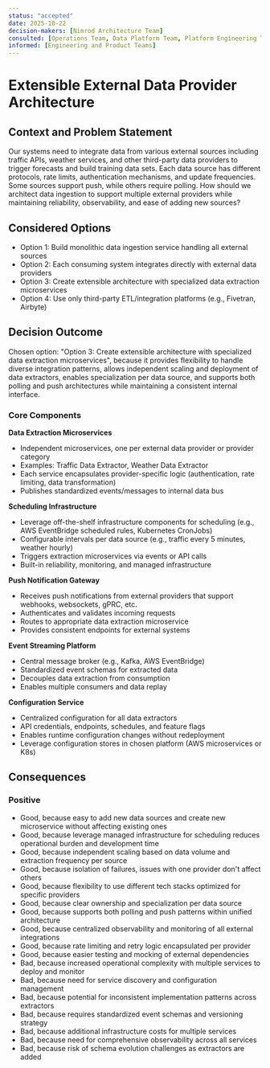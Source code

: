 ```yaml
---
status: "accepted"
date: 2025-10-22
decision-makers: [Nimrod Architecture Team]
consulted: [Operations Team, Data Platform Team, Platform Engineering Team]
informed: [Engineering and Product Teams]
---
```


# Extensible External Data Provider Architecture

## Context and Problem Statement

Our systems need to integrate data from various external sources including traffic APIs, weather services, and other third-party data providers to trigger forecasts and build training data sets. Each data source has different protocols, rate limits, authentication mechanisms, and update frequencies. Some sources support push, while others require polling. How should we architect data ingestion to support multiple external providers while maintaining reliability, observability, and ease of adding new sources?

## Considered Options

* Option 1: Build monolithic data ingestion service handling all external sources
* Option 2: Each consuming system integrates directly with external data providers
* Option 3: Create extensible architecture with specialized data extraction microservices
* Option 4: Use only third-party ETL/integration platforms (e.g., Fivetran, Airbyte)

## Decision Outcome

Chosen option: "Option 3: Create extensible architecture with specialized data extraction microservices", because it provides flexibility to handle diverse integration patterns, allows independent scaling and deployment of data extractors, enables specialization per data source, and supports both polling and push architectures while maintaining a consistent internal interface.

### Core Components

**Data Extraction Microservices**
- Independent microservices, one per external data provider or provider category
- Examples: Traffic Data Extractor, Weather Data Extractor
 - Each service encapsulates provider-specific logic (authentication, rate limiting, data transformation)
- Publishes standardized events/messages to internal data bus

**Scheduling Infrastructure**
- Leverage off-the-shelf infrastructure components for scheduling (e.g., AWS EventBridge scheduled rules, Kubernetes CronJobs)
- Configurable intervals per data source (e.g., traffic every 5 minutes, weather hourly)
- Triggers extraction microservices via events or API calls
- Built-in reliability, monitoring, and managed infrastructure

**Push Notification Gateway**
- Receives push notifications from external providers that support webhooks, websockets, gPRC, etc.
- Authenticates and validates incoming requests
- Routes to appropriate data extraction microservice
- Provides consistent endpoints for external systems

**Event Streaming Platform**
- Central message broker (e.g., Kafka, AWS EventBridge)
- Standardized event schemas for extracted data
- Decouples data extraction from consumption
- Enables multiple consumers and data replay

**Configuration Service**
- Centralized configuration for all data extractors
- API credentials, endpoints, schedules, and feature flags
- Enables runtime configuration changes without redeployment
- Leverage configuration stores in chosen platform (AWS microservices or K8s)

## Consequences

### Positive

* Good, because easy to add new data sources and create new microservice without affecting existing ones
* Good, because leverage managed infrastructure for scheduling reduces operational burden and development time
* Good, because independent scaling based on data volume and extraction frequency per source
* Good, because isolation of failures, issues with one provider don't affect others
* Good, because flexibility to use different tech stacks optimized for specific providers
* Good, because clear ownership and specialization per data source
* Good, because supports both polling and push patterns within unified architecture
* Good, because centralized observability and monitoring of all external integrations
* Good, because rate limiting and retry logic encapsulated per provider
* Good, because easier testing and mocking of external dependencies
* Bad, because increased operational complexity with multiple services to deploy and monitor
* Bad, because need for service discovery and configuration management
* Bad, because potential for inconsistent implementation patterns across extractors
* Bad, because requires standardized event schemas and versioning strategy
* Bad, because additional infrastructure costs for multiple services
* Bad, because need for comprehensive observability across all services
* Bad, because risk of schema evolution challenges as extractors are added